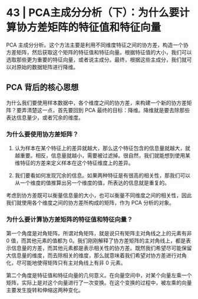 # 43 | PCA主成分分析（下）：为什么要计算协方差矩阵的特征值和特征向量

PCA 主成分分析。这个方法主要是利用不同维度特征之间的协方差，构造一个协方差矩阵，然后获取这个矩阵的特征值和特征向量。根据特征值的大小，我们可以选取那些更为重要的特征向量，或者说主成分。最终，根据这些主成分，我们就可以对原始的数据矩阵进行降维。

## PCA 背后的核心思想

为什么我们要使用样本数据中，各个维度之间的协方差，来构建一个新的协方差矩阵？要弄清楚这一点，首先要回到 PCA 最终的目标：降维。降维就是要去除那些表达信息量少，或者冗余的维度。

### 为什么要使用协方差矩阵？

1. 认为样本在某个特征上的差异就越大，那么这个特征包含的信息量就越大，就越重要。相反，信息量就越小，需要被过滤掉。很自然，我们就能想到使用某维特征的方差来定义样本在这个特征维度上的差异。

2. 我们要看如何发现冗余的信息。如果两种特征是有很高的相关性，那我们可以从一个维度的值推算出另一个维度的值，所表达的信息就是重复的。

考虑到协方差既可以衡量信息量的大小，也可以衡量不同维度之间的相关性，因此我们就使用各个维度之间的协方差所构成的矩阵，作为 PCA 分析的对象。

### 为什么要计算协方差矩阵的特征值和特征向量？

第一个角度是对角矩阵。所谓对角矩阵，就是说只有矩阵主对角线之上的元素有非 0 值，而其他元素的值都为 0。我们刚刚解释了协方差矩阵的主对角线上，都是表示信息量的方差，而其他元素都是表示相关性的协方差。既然我们希望尽可能保留大信息量的维度，而去除相关的维度，那么就意味着我们希望对协方差进行对角化，尽可能地使得矩阵只有主对角线上有非 0 元素。

第二个角度是特征值和特征向量的几何意义。在向量空间中，对某个向量左乘一个矩阵，实际上是对这个向量进行了一次变换。在这个变换的过程中，被左乘的向量主要发生旋转和伸缩这两种变化。
